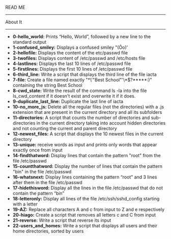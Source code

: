 READ ME<br>
*************************
About It
*************************
- **0-hello_world:** Prints “Hello, World”, followed by a new line to the standard output
- **1-confused_smiley:** Displays a confused smiley "(Ôo)'
- **2-hellofile:** Displays the content of the etc/passwd file
- **3-twofiles:** Displays content of /etc/passwd and /etc/hosts file
- **4-lastlines:** Displays the last 10 lines of /etc/passwd file
- **5-firstlines:** Displays the first 10 lines of /etc/passwd file
- **6-third_line:** Write a script that displays the third line of the file iacta
- **7-file:** Create a file named exactly "\*\\'"Best School"\'\\*$\?\*\*\*\*\*:)" containing the string Best School
- **8-cwd_state:** Write the result of the command ls -la into the file ls_cwd_content if it doesn't exist and overwrite it if it does.
- **9-duplicate_last_line:** Duplicate the last line of iacta
- **10-no_more_js:** Delete all the regular files (not the directories) with a .js extension that are present in the current directory and all its subfolders
- **11-directories:** A script that counts the number of directories and sub-directories in the current directory taking into account hidden directories and not counting the current and parent directory
- **12-newest_files:** A script that displays the 10 newest files in the current directory
- **13-unique:** receive words as input and prints only words that appear exactly once from input
- **14-findthatword:** Display lines that contain the pattern "root" from the file /etc/passwd
- **15-countthatword:** Display the number of lines that contain the pattern "bin" in the file /etc/passwd
- **16-whatsnext:** Display lines containing the pattern “root” and 3 lines after them in the file /etc/passwd
- **17-hidethisword:** Display all the lines in the file /etc/passwd that do not contain the pattern “bin”
- **18-letteronly:** Display all lines of the file /etc/ssh/sshd_config starting with a letter
- **19-AZ:** Replace all characters A and c from input to Z and e respectively
- **20-hiago:** Create a script that removes all letters c and C from input
- **21-reverse:** Write a script that reverse its input
- **22-users_and_homes:** Write a script that displays all users and their home directories, sorted by users
